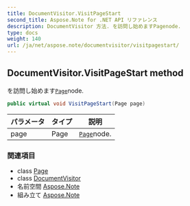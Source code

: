 ```yaml
---
title: DocumentVisitor.VisitPageStart
second_title: Aspose.Note for .NET API リファレンス
description: DocumentVisitor 方法. を訪問し始めますPagenode.
type: docs
weight: 140
url: /ja/net/aspose.note/documentvisitor/visitpagestart/
---
```

## DocumentVisitor.VisitPageStart method

を訪問し始めます[`Page`](../../page/)node.

```csharp
public virtual void VisitPageStart(Page page)
```

| パラメータ | タイプ | 説明 |
| --- | --- | --- |
| page | Page | [`Page`](../../page/)node. |

### 関連項目

* class [Page](../../page/)
* class [DocumentVisitor](../)
* 名前空間 [Aspose.Note](../../documentvisitor/)
* 組み立て [Aspose.Note](../../../)


